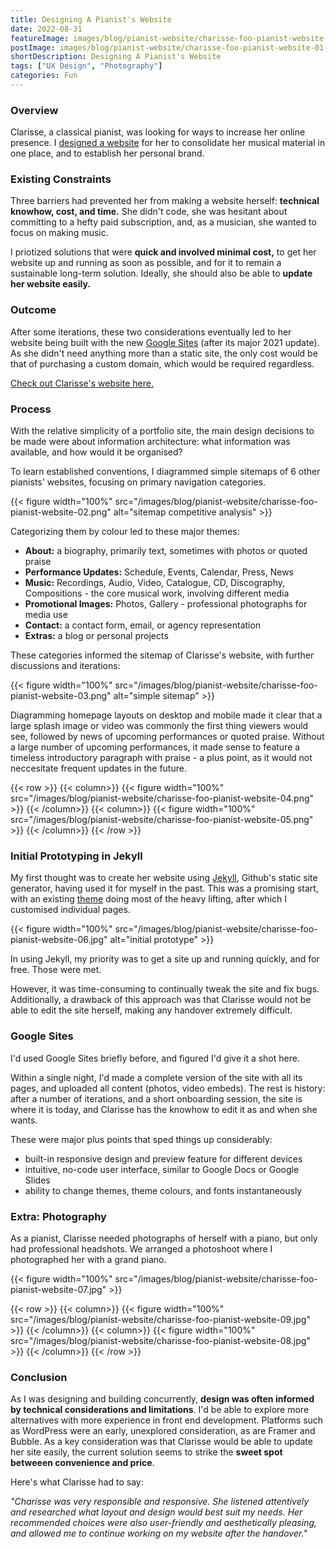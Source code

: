 ```yaml
---
title: Designing A Pianist's Website
date: 2022-08-31
featureImage: images/blog/pianist-website/charisse-foo-pianist-website-01-thumbnail-v.jpg
postImage: images/blog/pianist-website/charisse-foo-pianist-website-01-header.jpg
shortDescription: Designing A Pianist's Website
tags: ["UX Design", "Photography"]
categories: Fun
---
```


### Overview

Clarisse, a classical pianist, was looking for ways to increase her online presence. I [designed a website](https://sites.google.com/view/clarisseteo) for her to consolidate her musical material in one place, and to establish her personal brand.

### Existing Constraints

<!-- Even with her professional social media accounts, YouTube channel, and Spotify artist page, there was no one platform with a holistic overview of Clarisse's practice as a pianist. This website would house her performances, recordings, professional photographs, news features, and biography. It would be easily accessible to media, devoted fans, or anyone with an interest in classical music. -->

Three barriers had prevented her from making a website herself: **technical knowhow, cost, and time.** She didn't code, she was hesitant about committing to a hefty paid subscription, and, as a musician, she wanted to focus on making music.

I priotized solutions that were **quick and involved minimal cost,** to get her website up and running as soon as possible, and for it to remain a sustainable long-term solution. Ideally, she should also be able to **update her website easily.**

### Outcome

After some iterations, these two considerations eventually led to her website being built with the new [Google Sites](https://sites.google.com/) (after its major 2021 update). As she didn't need anything more than a static site, the only cost would be that of purchasing a custom domain, which would be required regardless.

[Check out Clarisse's website here.](https://sites.google.com/view/clarisseteo)

### Process

With the relative simplicity of a portfolio site, the main design decisions to be made were about information architecture: what information was available, and how would it be organised?

To learn established conventions, I diagrammed simple sitemaps of 6 other pianists' websites, focusing on primary navigation categories.

{{< figure width="100%" src="/images/blog/pianist-website/charisse-foo-pianist-website-02.png" alt="sitemap competitive analysis" >}}

Categorizing them by colour led to these major themes:

- **About:** a biography, primarily text, sometimes with photos or quoted praise
- **Performance Updates:** Schedule, Events, Calendar, Press, News
- **Music:** Recordings, Audio, Video, Catalogue, CD, Discography, Compositions - the core musical work, involving different media
- **Promotional Images:** Photos, Gallery - professional photographs for media use
- **Contact:** a contact form, email, or agency representation
- **Extras:** a blog or personal projects

These categories informed the sitemap of Clarisse's website, with further discussions and iterations:

{{< figure width="100%" src="/images/blog/pianist-website/charisse-foo-pianist-website-03.png" alt="simple sitemap" >}}

Diagramming homepage layouts on desktop and mobile made it clear that a large splash image or video was commonly the first thing viewers would see, followed by news of upcoming performances or quoted praise. Without a large number of upcoming performances, it made sense to feature a timeless introductory paragraph with praise - a plus point, as it would not neccesitate frequent updates in the future.

{{< row >}}
{{< column>}}
{{< figure width="100%" src="/images/blog/pianist-website/charisse-foo-pianist-website-04.png" >}}
{{< /column>}}
{{< column>}}
{{< figure width="100%" src="/images/blog/pianist-website/charisse-foo-pianist-website-05.png" >}}
{{< /column>}}
{{< /row >}}

### Initial Prototyping in Jekyll

My first thought was to create her website using [Jekyll](https://jekyllrb.com/), Github's static site generator, having used it for myself in the past. This was a promising start, with an existing [theme](https://themefisher.com/products/airspace-jekyll) doing most of the heavy lifting, after which I customised individual pages.

{{< figure width="100%" src="/images/blog/pianist-website/charisse-foo-pianist-website-06.jpg" alt="initial prototype" >}}

In using Jekyll, my priority was to get a site up and running quickly, and for free. Those were met.

However, it was time-consuming to continually tweak the site and fix bugs. Additionally, a drawback of this approach was that Clarisse would not be able to edit the site herself, making any handover extremely difficult.

### Google Sites

I'd used Google Sites briefly before, and figured I'd give it a shot here.

Within a single night, I'd made a complete version of the site with all its pages, and uploaded all content (photos, video embeds). The rest is history: after a number of iterations, and a short onboarding session, the site is where it is today, and Clarisse has the knowhow to edit it as and when she wants.

These were major plus points that sped things up considerably:

- built-in responsive design and preview feature for different devices
- intuitive, no-code user interface, similar to Google Docs or Google Slides
- ability to change themes, theme colours, and fonts instantaneously

### Extra: Photography

As a pianist, Clarisse needed photographs of herself with a piano, but only had professional headshots. We arranged a photoshoot where I photographed her with a grand piano.

{{< figure width="100%" src="/images/blog/pianist-website/charisse-foo-pianist-website-07.jpg" >}}

{{< row >}}
{{< column>}}
{{< figure width="100%" src="/images/blog/pianist-website/charisse-foo-pianist-website-09.jpg" >}}
{{< /column>}}
{{< column>}}
{{< figure width="100%" src="/images/blog/pianist-website/charisse-foo-pianist-website-08.jpg" >}}
{{< /column>}}
{{< /row >}}

### Conclusion

<!-- As one of many steps in building an online presence and personal brand as a musician, this site is expected to continue evolving in the future. I've done graphic design and publicity material for Clarisse in the past, and it was a pleasure to work with her on her website and photoshoot. -->

As I was designing and building concurrently, **design was often informed by technical considerations and limitations**. I'd be able to explore more alternatives with more experience in front end development. Platforms such as WordPress were an early, unexplored consideration, as are Framer and Bubble. As a key consideration was that Clarisse would be able to update her site easily, the current solution seems to strike the **sweet spot betweeen convenience and price**.

Here's what Clarisse had to say:

_"Charisse was very responsible and responsive. She listened attentively and researched what layout and design would best suit my needs. Her recommended choices were also user-friendly and aesthetically pleasing, and allowed me to continue working on my website after the handover."_
